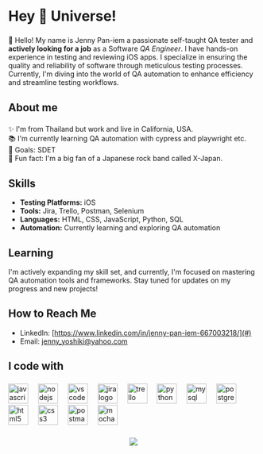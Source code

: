 <h1 align="left">Hey 👋 Universe!</h1>

###

<p align="left">👋 Hello! My name is Jenny Pan-iem a passionate self-taught QA tester and <strong>actively looking for a job</strong> as a Software <em>QA Engineer</em>. I have hands-on experience in testing and reviewing iOS apps. I specialize in ensuring the quality and reliability of software through meticulous testing processes. Currently, I'm diving into the world of QA automation to enhance efficiency and streamline testing workflows.</p>

###

<h2 align="left">About me</h2>

###

<p align="left">✨ I'm from Thailand but work and live in California, USA.<br>📚 I'm currently learning QA automation with cypress and playwright etc.<br>🎯 Goals: SDET<br>🎲 Fun fact: I'm a big fan of a Japanese rock band called X-Japan.</p>

###


## Skills
- **Testing Platforms:** iOS
- **Tools:** Jira, Trello, Postman, Selenium
- **Languages:** HTML, CSS, JavaScript, Python, SQL
- **Automation:** Currently learning and exploring QA automation

## Learning
I'm actively expanding my skill set, and currently, I'm focused on mastering QA automation tools and frameworks. Stay tuned for updates on my progress and new projects!

## How to Reach Me
- LinkedIn: [https://www.linkedin.com/in/jenny-pan-iem-667003218/](#)
- Email: jenny_yoshiki@yahoo.com


<h2 align="left">I code with</h2>

###

<div align="left">
  <img src="https://cdn.jsdelivr.net/gh/devicons/devicon/icons/javascript/javascript-original.svg" height="40" alt="javascript logo"  />
  <img width="12" />
  <img src="https://cdn.jsdelivr.net/gh/devicons/devicon/icons/nodejs/nodejs-original.svg" height="40" alt="nodejs logo"  />
  <img width="12" />
  <img src="https://cdn.jsdelivr.net/gh/devicons/devicon/icons/vscode/vscode-original.svg" height="40" alt="vscode logo"  />
  <img width="12" />
  <img src="https://cdn.jsdelivr.net/gh/devicons/devicon/icons/jira/jira-original.svg" height="40" alt="jira logo"  />
  <img width="12" />
  <img src="https://cdn.jsdelivr.net/gh/devicons/devicon/icons/trello/trello-plain.svg" height="40" alt="trello logo"  />
  <img width="12" />
  <img src="https://cdn.jsdelivr.net/gh/devicons/devicon/icons/python/python-original.svg" height="40" alt="python logo"  />
  <img width="12" />
  <img src="https://cdn.jsdelivr.net/gh/devicons/devicon/icons/mysql/mysql-original.svg" height="40" alt="mysql logo"  />
  <img width="12" />
  <img src="https://cdn.jsdelivr.net/gh/devicons/devicon/icons/postgresql/postgresql-original.svg" height="40" alt="postgresql logo"  />
  <img width="12" />
  <img src="https://cdn.jsdelivr.net/gh/devicons/devicon/icons/html5/html5-original.svg" height="40" alt="html5 logo"  />
  <img width="12" />
  <img src="https://cdn.jsdelivr.net/gh/devicons/devicon/icons/css3/css3-original.svg" height="40" alt="css3 logo"  />
  <img width="12" />
  <img src="https://cdn.simpleicons.org/postman/FF6C37" height="40" alt="postman logo"  />
  <img width="12" />
  <img src="https://cdn.simpleicons.org/mocha/8D6748" height="40" alt="mocha logo"  />
</div>

###


<div align="center">
  <img src="https://profile-counter.glitch.me/iOSAppsWarrior/count.svg?"  />
</div>


###

